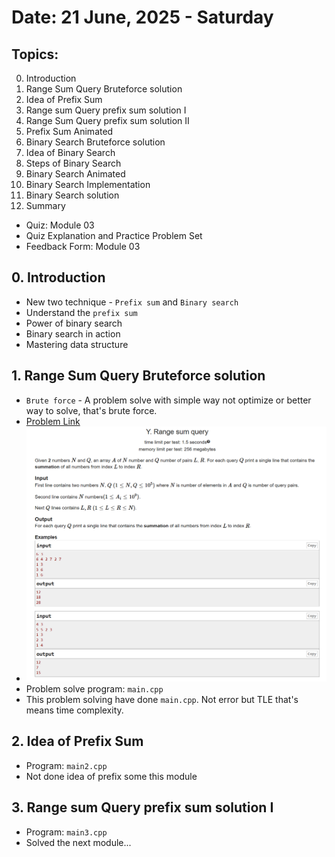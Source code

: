 # Date: 21 June, 2025 - Saturday

## Topics:
0. Introduction
1. Range Sum Query Bruteforce solution
2. Idea of Prefix Sum
3. Range sum Query prefix sum solution I
4. Range Sum Query prefix sum solution II
5. Prefix Sum Animated
6. Binary Search Bruteforce solution
7. Idea of Binary Search
8. Steps of Binary Search
9. Binary Search Animated
10. Binary Search Implementation
11. Binary Search solution
12. Summary
- Quiz: Module 03
- Quiz Explanation and Practice Problem Set
- Feedback Form: Module 03

## 0. Introduction
- New two technique - `Prefix sum` and `Binary search`
- Understand the `prefix sum`
- Power of binary search
- Binary search in action
- Mastering data structure

## 1. Range Sum Query Bruteforce solution
- `Brute force` - A problem solve with simple way not optimize or better way to solve, that's brute force.
- [Problem Link](https://codeforces.com/group/MWSDmqGsZm/contest/219774/problem/Y)
- ![Problem image](./images/problem.png)
- Problem solve program: `main.cpp`
- This problem solving have done `main.cpp`. Not error but TLE that's means time complexity.

## 2. Idea of Prefix Sum
- Program: `main2.cpp`
- Not done idea of prefix some this module

## 3. Range sum Query prefix sum solution I
- Program: `main3.cpp`
- Solved the next module...